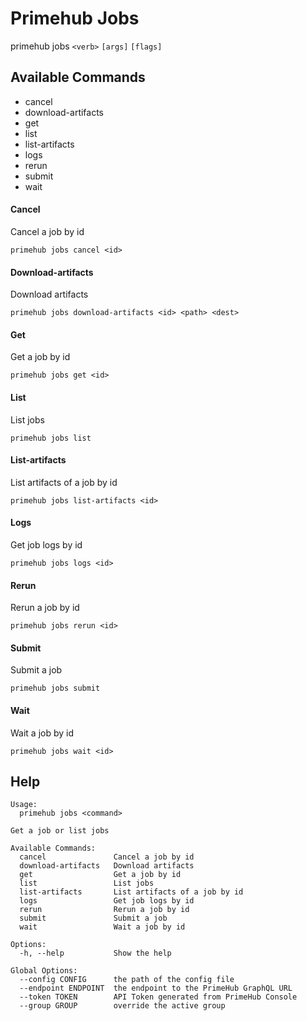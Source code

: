 

# Primehub Jobs

primehub jobs `<verb>` `[args]` `[flags]`



## Available Commands

- cancel
- download-artifacts
- get
- list
- list-artifacts
- logs
- rerun
- submit
- wait


#### Cancel

Cancel a job by id 

```
primehub jobs cancel <id>
```


#### Download-artifacts

Download artifacts 

```
primehub jobs download-artifacts <id> <path> <dest>
```


#### Get

Get a job by id 

```
primehub jobs get <id>
```


#### List

List jobs 

```
primehub jobs list 
```


#### List-artifacts

List artifacts of a job by id 

```
primehub jobs list-artifacts <id>
```


#### Logs

Get job logs by id 

```
primehub jobs logs <id>
```


#### Rerun

Rerun a job by id 

```
primehub jobs rerun <id>
```


#### Submit

Submit a job 

```
primehub jobs submit 
```


#### Wait

Wait a job by id 

```
primehub jobs wait <id>
```

## Help
```
Usage: 
  primehub jobs <command>

Get a job or list jobs

Available Commands:
  cancel               Cancel a job by id
  download-artifacts   Download artifacts
  get                  Get a job by id
  list                 List jobs
  list-artifacts       List artifacts of a job by id
  logs                 Get job logs by id
  rerun                Rerun a job by id
  submit               Submit a job
  wait                 Wait a job by id

Options:
  -h, --help           Show the help

Global Options:
  --config CONFIG      the path of the config file
  --endpoint ENDPOINT  the endpoint to the PrimeHub GraphQL URL
  --token TOKEN        API Token generated from PrimeHub Console
  --group GROUP        override the active group
```
        